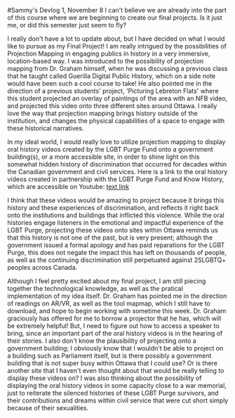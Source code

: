 
#Sammy's Devlog 1, November 8 
I can't believe we are already into the part of this course where we are beginning to create our final projects. Is it just me, or did this semester just seem to fly? 

I really don't have a lot to update about, but I have decided on what I would like to pursue as my Final Project! I am really intrigued by the possibilities of Projection Mapping in engaging publics in history in a very immersive, location-based way. I was introduced to the possibility of projection mapping from Dr. Graham himself, when he was discussing a previous class that he taught called Guerilla Digital Public History, which on a side note would have been such a cool course to take! He also pointed me in the direction of a previous students' project, 'Picturing Lebreton Flats' where this student projected an overlay of paintings of the area with an NFB video, and projected this video onto three different sites around Ottawa. I really love the way that projection mapping brings history outside of the institution, and changes the physical capabilities of a space to engage with these historical narratives. 

In my ideal world, I would really love to utilize projection mapping to display oral history videos created by the LGBT Purge Fund onto a government building(s), or a more accessible site, in order to shine light on this somewhat hidden history of discrimination that occurred for decades within the Canadian government and civil services. Here is a link to the oral history videos created in partnership with the LGBT Purge Fund and Know History, which are accessible on Youtube: [text link](https://www.youtube.com/channel/UClEtOz8X1sXEKwYv3pVs5KA)

I think that these videos would be amazing to project because it brings this history and these experiences of discrimination, and reflects it right back onto the institutions and buildings that inflicted this violence. While the oral histories engage listeners in the emotional and impactful experience of the LGBT Purge, projecting these videos onto sites within Ottawa reminds us that this history is not one of the past, but is very present; although the government issued a formal apology and has paid reparations for the LGBT Purge, this does not negate the impact this has left on thousands of people, as well as the continuing discrimination still perpetuated against 2SLGBTQ+ peoples across Canada.  

Although I feel pretty excited about my final project, I am still piecing together the technological knowledge, as well as the pratical implementation of my idea itself. Dr. Graham has pointed me in the direction of readings on AR/VR, as well as the tool mapmap, which I still have to download, and hope to begin working with sometime this week. Dr. Graham graciously has offered for me to borrow a projector that he has, which will be extremely helpful! But, I need to figure out how to access a speaker to bring, since an important part of the oral history videos is in the hearing of their stories. I also don't know the plausibility of projecting onto a government building; I obviously know that I wouldn't be able to project on a building such as Parliament itself, but is there possibly a government building that is not super busy within Ottawa that I could use? Or is there another site that I haven't even thought about that would be really telling to display these videos on? I was also thinking about the possibility of displaying the oral history videos in some capacity close to a war memorial, just to reiterate the silenced histories of these LGBT Purge survivors, and their contributions and dreams within civil service that were cut short simply because of their sexualities. 

